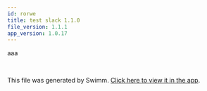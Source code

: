 ```yaml
---
id: rorwe
title: test slack 1.1.0
file_version: 1.1.1
app_version: 1.0.17
---
```


aaa

<br/>

This file was generated by Swimm. [Click here to view it in the app](https://swimm-web-app.web.app/repos/Z2l0aHViJTNBJTNBdGVzdC1naXRodWItYXBwJTNBJTNBc3dpbW1pbw==/docs/rorwe).
